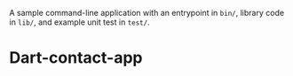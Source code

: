 A sample command-line application with an entrypoint in `bin/`, library code
in `lib/`, and example unit test in `test/`.
# Dart-contact-app
